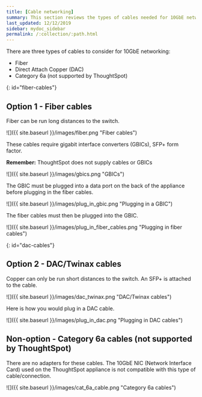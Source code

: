```yaml
---
title: [Cable networking]
summary: This section reviews the types of cables needed for 10GbE networking and how to plug them in.
last_updated: 12/12/2019
sidebar: mydoc_sidebar
permalink: /:collection/:path.html
---
```

 There are three types of cables to consider for 10GbE networking:

-   Fiber
-   Direct Attach Copper (DAC)
-   Category 6a (not supported by ThoughtSpot)

{: id="fiber-cables"}
## Option 1 - Fiber cables

Fiber can be run long distances to the switch.

 ![]({{ site.baseurl }}/images/fiber.png "Fiber cables")

These cables require gigabit interface converters (GBICs), SFP+ form factor.

**Remember:** ThoughtSpot does not supply cables or GBICs

![]({{ site.baseurl }}/images/gbics.png "GBICs")

The GBIC must be plugged into a data port on the back of the appliance before plugging in the fiber cables.

![]({{ site.baseurl }}/images/plug_in_gbic.png "Plugging in a GBIC")

The fiber cables must then be plugged into the GBIC.

![]({{ site.baseurl }}/images/plug_in_fiber_cables.png "Plugging in fiber cables")

{: id="dac-cables"}
## Option 2 - DAC/Twinax cables

Copper can only be run short distances to the switch. An SFP+ is attached to the cable.

![]({{ site.baseurl }}/images/dac_twinax.png "DAC/Twinax cables")

Here is how you would plug in a DAC cable.

![]({{ site.baseurl }}/images/plug_in_dac.png "Plugging in DAC cables")

## Non-option - Category 6a cables (not supported by ThoughtSpot)

There are no adapters for these cables. The 10GbE NIC (Network Interface Card) used on the ThoughtSpot appliance is not compatible with this type of cable/connection.

![]({{ site.baseurl }}/images/cat_6a_cable.png "Category 6a
    cables")
